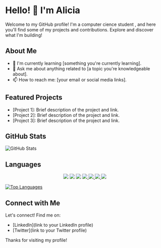 # Hello! 👋 I'm Alicia

Welcome to my GitHub profile! I'm a computer cience student , and here you'll find some of my projects and contributions. Explore and discover what I'm building!

## About Me

- 🌱 I'm currently learning [something you're currently learning].
- 💬 Ask me about anything related to [a topic you're knowledgeable about].
- 📫 How to reach me: [your email or social media links].

## Featured Projects

- [Project 1]: Brief description of the project and link.
- [Project 2]: Brief description of the project and link.
- [Project 3]: Brief description of the project and link.

## GitHub Stats

![GitHub Stats](https://github-readme-stats.vercel.app/api?username=YOUR_USERNAME&show_icons=true&theme=radical)

## Languages 
<p align="center">  
 
<img  src="https://readme-components.vercel.app/api?component=logo&fill=black&logo=csharp&svgfill=6d287e">
<img  src="https://readme-components.vercel.app/api?component=logo&fill=black&logo=javascript&svgfill=f7e025">
<img  src="https://readme-components.vercel.app/api?component=logo&fill=black&logo=python&svgfill=2f6c8a">

 
<a href="https://github.com/harish-sethuraman/readme-components">
 <img  src="https://readme-components.vercel.app/api?component=logo&logo=react&animation=spin&svgfill=15d8fe">  
 </a>
  
 
 <a href="https://github.com/harish-sethuraman/readme-components">
 <img  src="https://readme-components.vercel.app/api?component=logo&fill=black&logo=node.js&svgfill=659b60">
</a>
<a href="https://github.com/harish-sethuraman/readme-components">
<img  src="https://readme-components.vercel.app/api?component=logo&fill=black&logo=ember.js&svgfill=df5c43">  
</a>
<a href="https://github.com/harish-sethuraman/readme-components">
<img  src="https://readme-components.vercel.app/api?component=logo&fill=black&logo=sass&svgfill=cd6799">
</a>

[![Top Languages](https://github-readme-stats.vercel.app/api/top-langs/?username=YOUR_USERNAME&layout=compact)](https://github.com/anuraghazra/github-readme-stats)

## Connect with Me

Let's connect! Find me on:

- [LinkedIn](link to your LinkedIn profile)
- [Twitter](link to your Twitter profile)

Thanks for visiting my profile!

